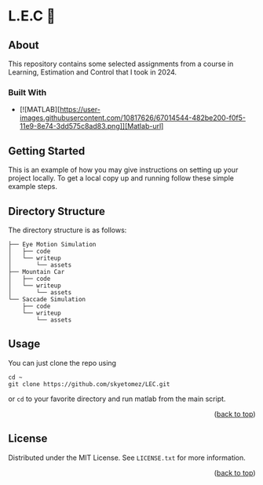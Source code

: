 # L.E.C  👋

## About 

This repository contains some selected assignments from a course in Learning, Estimation and Control that I took in 2024.

### Built With


* [![MATLAB][https://user-images.githubusercontent.com/10817626/67014544-482be200-f0f5-11e9-8e74-3dd575c8ad83.png]][Matlab-url]


## Getting Started

This is an example of how you may give instructions on setting up your project locally.
To get a local copy up and running follow these simple example steps.


## Directory Structure

The directory structure is as follows:

```
├── Eye Motion Simulation
│   ├── code
│   └── writeup
│       └── assets
├── Mountain Car
│   ├── code
│   └── writeup
│       └── assets
└── Saccade Simulation
    ├── code
    └── writeup
        └── assets
```

## Usage

You can just clone the repo using 

```
cd ~
git clone https://github.com/skyetomez/LEC.git
```
or `cd` to your favorite directory and run matlab from the main script.

<p align="right">(<a href="#readme-top">back to top</a>)</p>


<!-- LICENSE -->
## License

Distributed under the MIT License. See `LICENSE.txt` for more information.

<p align="right">(<a href="#readme-top">back to top</a>)</p>


[Matlab-url]: https://www.mathworks.com/products/matlab.html
